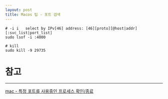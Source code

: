 ```yaml
---
layout: post
title: Macos 팁 - 포트 검색
---
```

```
# -i i   select by IPv[46] address: [46][proto][@host|addr][:svc_list|port_list]
sudo lsof -i :4000

# kill
sudo kill -9 29735
```

# 참고
---
[mac - 특정 포트를 사용중인 프로세스 확인/종료](https://new93helloworld.tistory.com/138)
